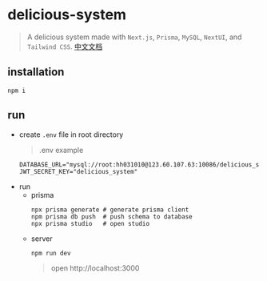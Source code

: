 # delicious-system

> A delicious system made with `Next.js`, `Prisma`, `MySQL`, `NextUI`, and `Tailwind CSS`.
> [中文文档](./README_zh.md)

## installation

```shell
npm i
```

## run

* create `.env` file in root directory
  > .env example
    ```
    DATABASE_URL="mysql://root:hh031010@123.60.107.63:10086/delicious_system"
    JWT_SECRET_KEY="delicious_system"
    ```
* run
  * prisma
    ```shell
    npx prisma generate # generate prisma client
    npm prisma db push  # push schema to database
    npx prisma studio   # open studio
    ```
  * server
    ```shell
    npm run dev
    ```
    > open http://localhost:3000
    > 